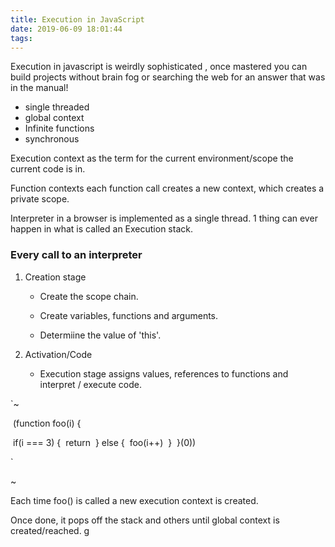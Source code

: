 ```yaml
---
title: Execution in JavaScript
date: 2019-06-09 18:01:44
tags:
---
```

Execution in javascript is weirdly sophisticated , once mastered you can build projects without brain fog or searching the web for an answer that was in the manual!

- single threaded 
- global context
- Infinite functions
- synchronous

Execution context as the term for the current environment/scope the current code is in.

Function contexts each function call creates a new context, which creates a private scope.



Interpreter in a browser is implemented as a single thread. 1 thing can ever happen in what is called an Execution stack.



### Every call to an interpreter

1. Creation stage

   - Create the scope chain.

   - Create variables, functions and arguments.
   - Determiine the value of 'this'.



2. Activation/Code 
   - Execution stage assigns values, references to functions and interpret / execute code.



`~

​	(function foo(i) {

​		if(i === 3) {
​            return
​        } else {
​            foo(i++)
​        }
​	}(0))

`

~

Each time foo() is called a new execution context is created.

 Once done, it pops off the stack and others until global context is created/reached.
g




